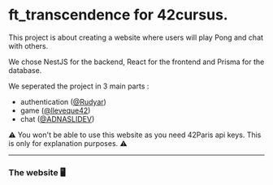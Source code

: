 # ft_transcendence for 42cursus.

This project is about creating a website where users will play Pong and chat with others.

We chose NestJS for the backend, React for the frontend and Prisma for the database.

We seperated the project in 3 main parts :
- authentication ([@Rudyar](https://github.com/Rudyar))
- game ([@lleveque42](https://github.com/lleveque42))
- chat ([@ADNASLIDEV](https://github.com/ADNASLIDEV))

:warning: You won't be able to use this website as you need 42Paris api keys. This is only for explanation purposes. :warning:

---

### The website :desktop_computer:



